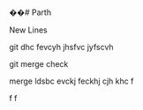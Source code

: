 ﻿��# Parth


New Lines 



git dhc fevcyh jhsfvc jyfscvh 


git merge check

merge ldsbc 
evckj 
feckhj 
cjh 
khc
f

f
f
